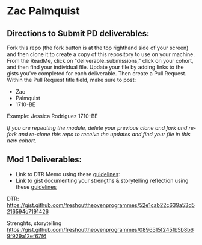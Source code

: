 # Zac Palmquist

## Directions to Submit PD deliverables:
Fork this repo (the fork button is at the top righthand side of your screen) and then clone it to create a copy of this repository to use on your machine. From the ReadMe, click on "deliverable_submissions," click on your cohort, and then find your individual file. Update your file by adding links to the gists you've completed for each deliverable. Then create a Pull Request. Within the Pull Request title field, make sure to post:

* Zac
* Palmquist
* 1710-BE

Example: Jessica Rodriguez 1710-BE

*If you are repeating the module, delete your previous clone and fork and re-fork and re-clone this repo to receive the updates and find your file in this new cohort.*

## Mod 1 Deliverables:
* Link to DTR Memo using these [guidelines](https://github.com/turingschool/career-development-curriculum/blob/master/module_one/dtr_guidelines_memo.md):
* Link to gist documenting your strengths & storytelling reflection using these [guidelines](https://github.com/turingschool/career-development-curriculum/blob/master/module_one/strengths_storytelling_reflection.md)

DTR: https://gist.github.com/freshouttheovenprogrammes/52e1cab22c639a53d5216594c7191426

Strenghts, storytelling
https://gist.github.com/freshouttheovenprogrammes/0896515f245fb5b8b69f929a12ef67f6
